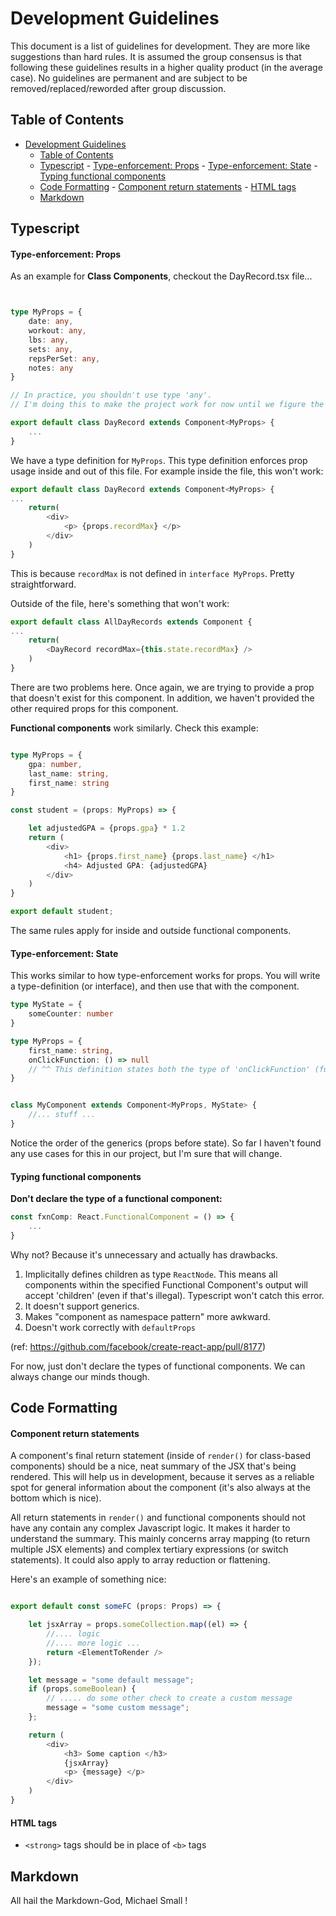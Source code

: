 # Development Guidelines

This document is a list of guidelines for development. They are more like suggestions than hard rules. It is assumed the group consensus is that following these guidelines results in a higher quality product (in the average case). No guidelines are permanent and are subject to be removed/replaced/reworded after group discussion.

## Table of Contents
- [Development Guidelines](#development-guidelines)
	- [Table of Contents](#table-of-contents)
	- [Typescript](#typescript)
			- [Type-enforcement: Props](#type-enforcement-props)
			- [Type-enforcement: State](#type-enforcement-state)
			- [Typing functional components](#typing-functional-components)
	- [Code Formatting](#code-formatting)
			- [Component return statements](#component-return-statements)
			- [HTML tags](#html-tags)
	- [Markdown](#markdown)

## Typescript 

#### Type-enforcement: Props

As an example for **Class Components**, checkout the DayRecord.tsx file...
```Typescript


type MyProps = {
	date: any,
	workout: any,
	lbs: any,
	sets: any,
	repsPerSet: any,
	notes: any
}

// In practice, you shouldn't use type 'any'. 
// I'm doing this to make the project work for now until we figure the types we're using.

export default class DayRecord extends Component<MyProps> { 
	... 
}
```
We have a type definition for `MyProps`. This type definition enforces prop usage inside and out of this file. For example inside the file, this won't work:

```Typescript
export default class DayRecord extends Component<MyProps> { 
...
	return(
		<div> 
			<p> {props.recordMax} </p>
		</div>
	)
}
```

This is because `recordMax` is not defined in `interface MyProps`. Pretty straightforward.

Outside of the file, here's something that won't work:

```Typescript
export default class AllDayRecords extends Component {
...
	return(
		<DayRecord recordMax={this.state.recordMax} />
	)
}
```

There are two problems here. Once again, we are trying to provide a prop that doesn't exist for this component. In addition, we haven't provided the other required props for this component.

**Functional components** work similarly. Check this example:

```Typescript

type MyProps = {
	gpa: number,
	last_name: string,
	first_name: string
}

const student = (props: MyProps) => {

	let adjustedGPA = {props.gpa} * 1.2
	return (
		<div> 
			<h1> {props.first_name} {props.last_name} </h1>
			<h4> Adjusted GPA: {adjustedGPA}
		</div>
	)
}

export default student;
```

The same rules apply for inside and outside functional components.

#### Type-enforcement: State

This works similar to how type-enforcement works for props. You will write a type-definition (or interface), and then use that with the component.

```Typescript
type MyState = {
	someCounter: number
}

type MyProps = {
	first_name: string,
	onClickFunction: () => null 
	// ^^ This definition states both the type of 'onClickFunction' (function) and it's return type (null)
}


class MyComponent extends Component<MyProps, MyState> {
	//... stuff ...
}
```

Notice the order of the generics (props before state). So far I haven't found any use cases for this in our project, but I'm sure that will change.

#### Typing functional components

**Don't declare the type of a functional component:**

```Typescript
const fxnComp: React.FunctionalComponent = () => { 
	...  
}
```

Why not? Because it's unnecessary and actually has drawbacks. 
1. Implicitally defines children as type `ReactNode`. This means all components within the specified Functional Component's output will accept 'children' (even if that's illegal). Typescript won't catch this error.
2. It doesn't support generics.
3. Makes "component as namespace pattern" more awkward.
4. Doesn't work correctly with `defaultProps`

(ref: https://github.com/facebook/create-react-app/pull/8177)

For now, just don't declare the types of functional components. We can always change our minds though.

## Code Formatting

#### Component return statements

A component's final return statement (inside of `render()` for class-based components) should be a nice, neat summary of the JSX that's being rendered. This will help us in development, because it serves as a reliable spot for general information about the component (it's also always at the bottom which is nice). 

All return statements in `render()` and functional components should not have any contain any complex Javascript logic. It makes it harder to understand the summary. This mainly concerns array mapping (to return multiple JSX elements) and  complex tertiary expressions (or switch statements). It could also apply to array reduction or flattening. 

Here's an example of something nice:

```Typescript

export default const someFC (props: Props) => {

	let jsxArray = props.someCollection.map((el) => {
		//.... logic
		//.... more logic ...
		return <ElementToRender />
	});

	let message = "some default message";
	if (props.someBoolean) {
		// ..... do some other check to create a custom message
		message = "some custom message";
	};

	return (
		<div> 
			<h3> Some caption </h3>
			{jsxArray}
			<p> {message} </p>
		</div>
	)
}

```
#### HTML tags

-    `<strong>` tags should be in place of `<b>` tags
## Markdown

All hail the Markdown-God, Michael Small ! 
